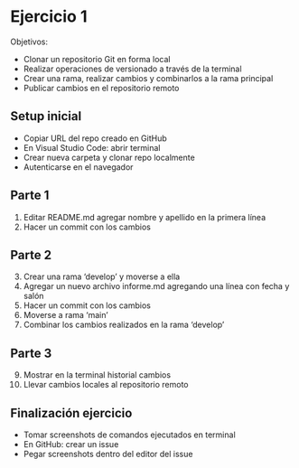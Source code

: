 # Ejercicio 1
Objetivos:
* Clonar un repositorio Git en forma local
* Realizar operaciones de versionado a través de la terminal
* Crear una rama, realizar cambios y combinarlos a la rama principal
* Publicar cambios en el repositorio remoto

## Setup inicial
* Copiar URL del repo creado en GitHub
* En Visual Studio Code: abrir terminal
* Crear nueva carpeta y clonar repo localmente
* Autenticarse en el navegador

## Parte 1
1. Editar README.md agregar nombre y apellido en la primera línea
2. Hacer un commit con los cambios

## Parte 2
3. Crear una rama ‘develop’ y moverse a ella 
4. Agregar un nuevo archivo informe.md agregando una línea con fecha y salón
5. Hacer un commit con los cambios
6. Moverse a rama ‘main’
7. Combinar los cambios realizados en la rama ‘develop’

## Parte 3
9. Mostrar en la terminal historial cambios
10. Llevar cambios locales al repositorio remoto

## Finalización ejercicio
* Tomar screenshots de comandos ejecutados en terminal
* En GitHub: crear un issue 
* Pegar screenshots dentro del editor del issue
